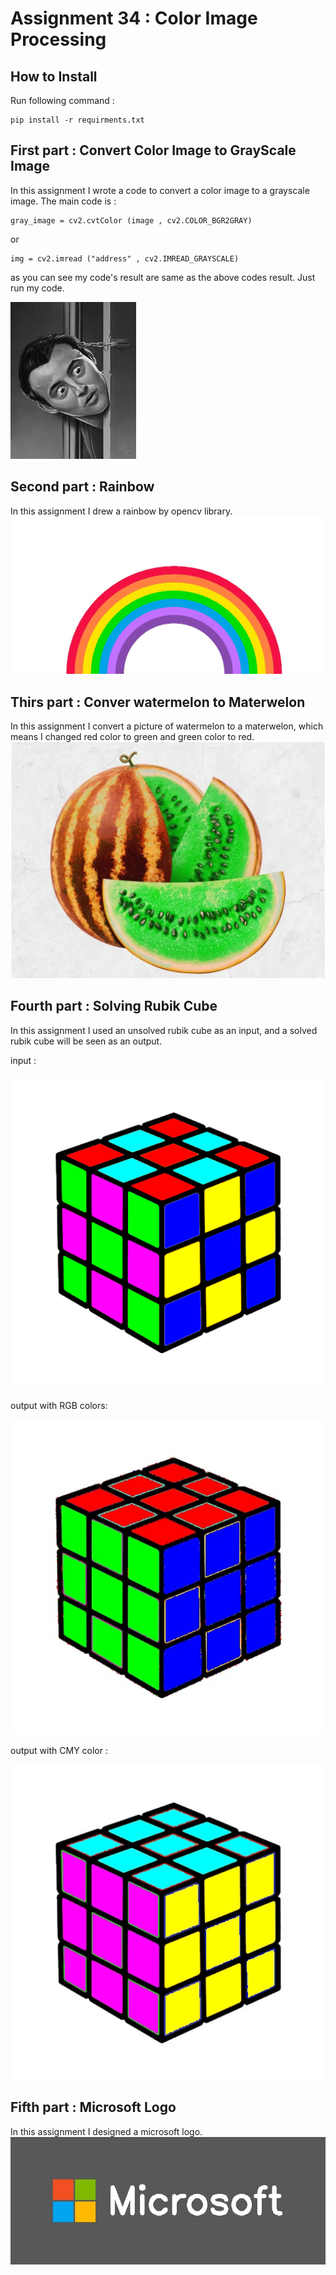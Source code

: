 # Assignment 34 : Color Image Processing

## How to Install
Run following command :
```
pip install -r requirments.txt
```

## First part : Convert Color Image to GrayScale Image
In this assignment I wrote a code to convert a color image to a grayscale image. The main code is :
```
gray_image = cv2.cvtColor (image , cv2.COLOR_BGR2GRAY)
```
or
```
img = cv2.imread ("address" , cv2.IMREAD_GRAYSCALE)
```
as you can see my code's result are same as the above codes result. Just run my code.

![alt text](outputs/output_1_joey_gray.jpg)

## Second part : Rainbow
In this assignment I drew a rainbow by opencv library.
![alt text](outputs/output_2_rainbow.jpg)

## Thirs part : Conver watermelon to Materwelon
In this assignment I convert a picture of watermelon to a materwelon, which means I changed red color to green and green color to red.
![alt text](outputs/output_3_watermelon.jpg)

## Fourth part : Solving Rubik Cube
In this assignment I used an unsolved rubik cube as an input, and a solved rubik cube will be seen as an output.

input :

![alt text](inputs/input_4_rubik.png)

output with RGB colors:

![alt text](outputs/output_4_rubik_RGB.jpg)

output with CMY color :

![alt text](outputs/output_4_rubik_CMY.jpg)

## Fifth part : Microsoft Logo
In this assignment I designed a microsoft logo.
![alt text](outputs/output_5_microsoft_logo.jpg)